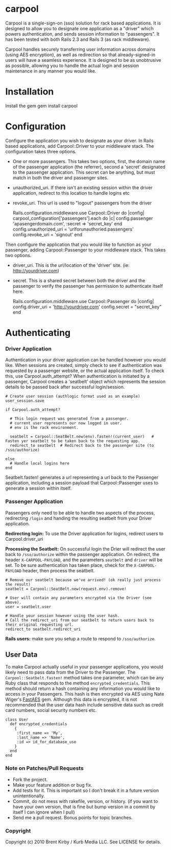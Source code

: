 # carpool

Carpool is a single-sign-on (sso) solution for rack based applications. It is designed to allow you to designate one application as a "driver" which powers authentication, and sends session information to "passengers". It has been tested with both Rails 2.3 and Rails 3 (as rack middleware).

Carpool handles securely transferring user information across domains (using AES encryption), as well as redirection so that already-signed-in users will have a seamless experience. It is designed to be as unobtrusive as possible, allowing you to handle the actual login and session maintenance in any manner you would like.

# Installation

Install the gem
	gem install carpool
	
# Configuration

Configure the application you wish to designate as your driver. In Rails based applications, add Carpool::Driver to your middleware stack. The configuration takes three options.

- One or more passengers. This takes two options, first, the domain name of the passenger application (the referrer), second a 'secret' designated to the passenger application. This secret can be anything, but must match in both the driver and passenger sites.
- unauthorized_uri. If there isn't an existing session within the driver application, redirect to this location to handle logins etc
- revoke_uri. This url is used to "logout" passengers from the driver

	Rails.configuration.middleware.use Carpool::Driver do |config|
	  carpool_configuration['passengers'].each do |c|
	    config.passenger 'apasengerdomain.com', :secret => 'secret_key'
	  end
	  config.unauthorized_uri = 'urlforunauthoried.passengers'
	  config.revoke_uri       = 'signout'
	end

Then configure the application that you would like to function as your passenger, adding Carpool::Passenger to your middleware stack. This takes two options.

- driver_uri. This is the url/location of the 'driver' site. (ie: http://yourdriver.com)
- secret. This is a shared secret between both the driver and the passenger to verify the passenger has permission to authenticate itself here.

	Rails.configuration.middleware.use Carpool::Passenger do |config|
	  config.driver_uri = 'http://yourdriver.com'
	  config.secret = "secret_key"
	end
	
# Authenticating

### Driver Application

Authentication in your driver application can be handled however you would like. When sessions are created, simply check to see if authentication was requested by a passenger website, or the actual application itself. To check this, use Carpool.auth_attempt?  When authentication is initiated by a passenger, Carpool creates a 'seatbelt' object which represents the session details to be passed back after successful login/session.

	# Create user session (authlogic format used as an example)	
	user_session.save
	
	if Carpool.auth_attempt?
	
	  # This login request was generated from a passenger.
	  # current_user represents our now logged in user.
	  # env is the rack environment.
	
	  seatbelt = Carpool::SeatBelt.new(env).fasten!(current_user)	# Fasten yer seatbelt to be taken back to the requesting app.
	  redirect_to seatbelt	# Redirect back to the passenger site (to /sso/authorize)
	
	else
	  # Handle local logins here
	end

Seatbelt.fasten! generates a url representing a url back to the Passenger application, including a session payload that Carpool::Passenger uses to generate a session within itself.	

### Passenger Application

Passengers only need to be able to handle two aspects of the process, redirecting `/login` and handing the resulting seatbelt from your Driver application.

**Redirecting login:** To use the Driver application for logins, redirect users to Carpool.driver_uri

**Processing the Seatbelt:** On successful login the Drier will redirect the user back to `/sso/authorize` within the passenger application. On redirect, the header `X-CARPOOL-PAYLOAD`, and the parameters `seatbelt` and `driver` will be set. To be sure authentication has taken place, check for the `X-CARPOOL-PAYLOAD` header, then process the seatbelt.
	
	# Remove our seatbelt because we've arrived! (ok really just process the result)
	seatbelt = Carpool::SeatBelt.new(request.env).remove!
	
	# User will contain any parameters encrypted via the Driver (see above).
	user = seatbelt.user     
	
	# Handle your session however using the user hash.
	# Call the redirect_uri from our seatbelt to return users back to their original requesting url.
	redirect_to seatbelt.redirect_uri

**Rails users:** make sure you setup a route to respond to `/sso/authorize`.

## User Data

To make Carpool actually useful in your passenger applications, you would likely need to pass data from the Driver to the Passenger. The `Carpool::Seatbelt.fasten!` method takes one parameter, which can be any Ruby class that responds to the method `encrypted_credentials`. This method should return a hash containing any information you would like to access in your Passengers. This hash is then encrypted via AES using 
Nate Wiger's [FastAES](https://github.com/nateware/fast-aes) gem. Although this data is encrypted, it is not recommended that the user data hash include sensitive data such as credit card numbers, social security numbers etc. 

	class User
	  def encrypted_credentials
	    {
		 :first_name => 'My', 
	     :last_name => 'Name', 
	     :id => id_for_database_use 
 		}
	  end
	end


### Note on Patches/Pull Requests
 
* Fork the project.
* Make your feature addition or bug fix.
* Add tests for it. This is important so I don't break it in a
  future version unintentionally.
* Commit, do not mess with rakefile, version, or history.
  (if you want to have your own version, that is fine but bump version in a commit by itself I can ignore when I pull)
* Send me a pull request. Bonus points for topic branches.

### Copyright

Copyright (c) 2010 Brent Kirby / Kurb Media LLC. See LICENSE for details.

